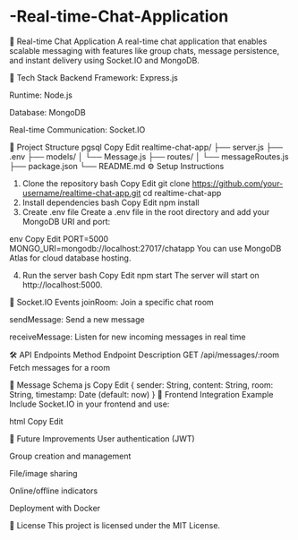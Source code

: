 # -Real-time-Chat-Application
📡 Real-time Chat Application
A real-time chat application that enables scalable messaging with features like group chats, message persistence, and instant delivery using Socket.IO and MongoDB.

🔧 Tech Stack
Backend Framework: Express.js

Runtime: Node.js

Database: MongoDB

Real-time Communication: Socket.IO

📁 Project Structure
pgsql
Copy
Edit
realtime-chat-app/
├── server.js
├── .env
├── models/
│   └── Message.js
├── routes/
│   └── messageRoutes.js
├── package.json
└── README.md
⚙️ Setup Instructions
1. Clone the repository
bash
Copy
Edit
git clone https://github.com/your-username/realtime-chat-app.git
cd realtime-chat-app
2. Install dependencies
bash
Copy
Edit
npm install
3. Create .env file
Create a .env file in the root directory and add your MongoDB URI and port:

env
Copy
Edit
PORT=5000
MONGO_URI=mongodb://localhost:27017/chatapp
You can use MongoDB Atlas for cloud database hosting.

4. Run the server
bash
Copy
Edit
npm start
The server will start on http://localhost:5000.

🔌 Socket.IO Events
joinRoom: Join a specific chat room

sendMessage: Send a new message

receiveMessage: Listen for new incoming messages in real time

🛠 API Endpoints
Method	Endpoint	Description
GET	/api/messages/:room	Fetch messages for a room

🧠 Message Schema
js
Copy
Edit
{
  sender: String,
  content: String,
  room: String,
  timestamp: Date (default: now)
}
💬 Frontend Integration Example
Include Socket.IO in your frontend and use:

html
Copy
Edit
<script src="https://cdn.socket.io/4.0.0/socket.io.min.js"></script>
<script>
  const socket = io("http://localhost:5000");

  socket.emit("joinRoom", "room1");

  socket.on("receiveMessage", (message) => {
    console.log("Received:", message);
  });

  function sendMessage() {
    socket.emit("sendMessage", {
      sender: "Alice",
      content: "Hello!",
      room: "room1"
    });
  }
</script>
🧪 Future Improvements
User authentication (JWT)

Group creation and management

File/image sharing

Online/offline indicators

Deployment with Docker

📃 License
This project is licensed under the MIT License.

